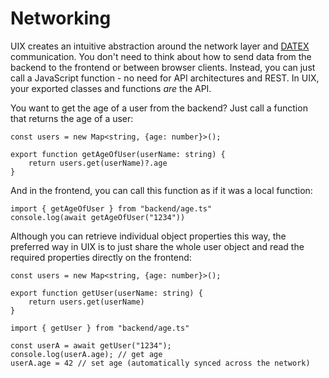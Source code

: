 # Networking

UIX creates an intuitive abstraction around the network layer and [DATEX](https://docs.unyt.org/manual/datex/introduction) communication.
You don't need to think about how to send data from the backend to the frontend or between browser clients.
Instead, you can just call a JavaScript function - no need for API architectures and REST. In UIX, your exported classes and functions *are* the API.

You want to get the age of a user from the backend?
Just call a function that returns the age of a user:

```tsx title="backend/age.ts" icon="fa-file"
const users = new Map<string, {age: number}>();

export function getAgeOfUser(userName: string) {
    return users.get(userName)?.age
}
```

And in the frontend, you can call this function as if it was a local function:

```tsx title="frontend/age.ts" icon="fa-file"
import { getAgeOfUser } from "backend/age.ts"
console.log(await getAgeOfUser("1234"))
```

Although you can retrieve individual object properties this way, the preferred
way in UIX is to just share the whole user object and read the required properties directly
on the frontend:

```tsx title="backend/age.ts" icon="fa-file"
const users = new Map<string, {age: number}>();

export function getUser(userName: string) {
    return users.get(userName)
}
```

```tsx title="frontend/age.tsx" icon="fa-file"
import { getUser } from "backend/age.ts"

const userA = await getUser("1234");
console.log(userA.age); // get age
userA.age = 42 // set age (automatically synced across the network)
```
